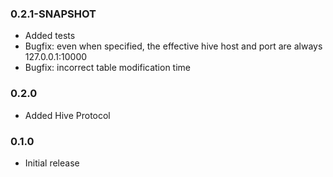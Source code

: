 ### 0.2.1-SNAPSHOT
* Added tests
* Bugfix: even when specified, the effective hive host and port are always 127.0.0.1:10000
* Bugfix: incorrect table modification time

### 0.2.0
* Added Hive Protocol

### 0.1.0
* Initial release
